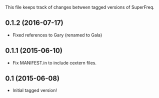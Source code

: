 This file keeps track of changes between tagged versions of SuperFreq.

0.1.2 (2016-07-17)
------------------

- Fixed references to Gary (renamed to Gala)

0.1.1 (2015-06-10)
------------------

- Fix MANIFEST.in to include cextern files.

0.1 (2015-06-08)
----------------

- Initial tagged version!
